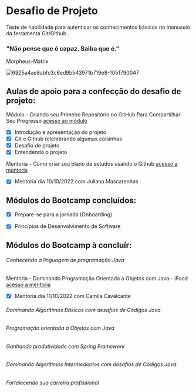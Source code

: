 # Desafio de Projeto

Teste de habilidade para autenticar os conhecimentos básicos no manuseio da ferramenta Git/Github.


### "Não pense que é capaz. Saiba que é."
Morpheus-Matrix


![6925a4ae8abfc3c6ed9b543971b719e8-1051790047](https://user-images.githubusercontent.com/115380248/194971980-bdf0416a-ff26-48ed-b76e-5ff33e672af0.jpeg)



## Aulas de apoio para a confecção do desafio de projeto:



Módulo - Criando seu Primeiro Repositório no GitHub Para Compartilhar Seu Progresso [acesso ao módulo](https://web.dio.me/project/criando-seu-primeiro-repositorio-no-github-para-compartilhar-seu-progresso/learning/a6e285fa-b9a0-4bc2-8353-7b729dabcf0c?back=/track/potencia-tech-powered-ifood-java-beginners&tab=undefined&moduleId=undefined)

- [x] Introdução e apresentação do projeto
- [x] Git e Github relembrando algumas coisinhas
- [x] Desafio de projeto
- [x] Entendendo o projeto  

Mentoria - Como criar seu plano de estudos usando o Github [acesso a mentoria](https://www.youtube.com/watch?v=tc5Jv9iexVM)

- [x] Mentoria dia 10/10/2022 com Juliana Mascarenhas


## Módulos do Bootcamp concluídos:

- [x] Prepare-se para a jornada (Onboarding)
- [x] Princípios de Desenvolvimento de Software


## Módulos do Bootcamp à concluír:

###### Conhecendo a linguagem de programação Java
Mentoria - Dominando Programação Orientada a Objetos com Java - iFood [acesso a mentoria](https://www.youtube.com/watch?v=RXUmPcpC4II)
- [x] Mentoria dia 11/10/2022 com Camila Cavalcante
 
###### Dominando Algoritimos Básicos com desafios de Códigos Java
###### Programação orientada a Objetos com Java
###### Ganhando produtividade com Spring Framework
###### Dominando Algoritimos Intermediarios com desafios de Códigos Java
###### Fortalecendo sua carreira profissional





